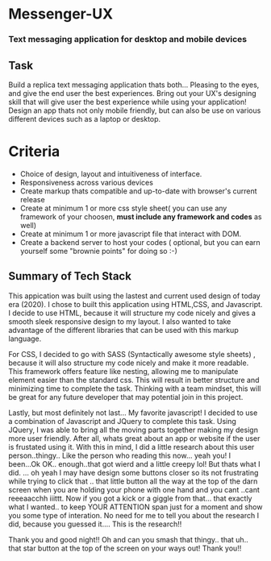 # Messenger-UX

### Text messaging application for desktop and mobile devices

## Task
Build a replica text messaging application thats both... Pleasing to the eyes, and give the end user the best experiences. 
Bring out your UX's designing skill that will give user the best experience while using your application!
Design an app thats not only mobile friendly, but can also be use on various different devices such as a laptop or desktop.


# Criteria
* Choice of design, layout and intuitiveness of interface.
* Responsiveness across various devices
* Create markup thats compatible and up-to-date with browser's current release
* Create at minimum 1 or more css style sheet( you can use any framework of your choosen, **must include any framework and codes** as well)
* Create at minimum 1 or more javascript file that interact with DOM.
* Create a backend server to host your codes ( optional, but you can earn yourself some "brownie points" for doing so :-) 

## Summary of Tech Stack
This appication was built using the lastest and current used design of today era (2020). I chose to built this application using HTML,CSS, and Javascript.
I decide to use HTML, because it will structure my code nicely and gives a smooth sleek responsive design to my layout. I also wanted to take advantage of the different libraries that can be used with this markup language.

For CSS, I decided to go with SASS (Syntactically awesome style sheets) , because it will also structure my code nicely and make it more readable. This framework offers feature like nesting, allowing me to manipulate element easier than the standard css. This will result in better structure and minimizing time to complete the task. Thinking with a team mindset, this will be great for any future developer that may potential join in this project. 

Lastly, but most definitely not last... My favorite javascript! I decided to use a combination of Javascript and JQuery to complete this task. Using JQuery, I was able to bring all the moving parts together making my design more user friendly. After all, whats great about an app or website if the user is frustated using it. With this in mind, I did a little research about this user person..thingy.. Like the person who reading this now... yeah you! I been...Ok OK.. enough..that got wierd and a little creepy lol! But thats what I did. ... oh yeah I may have design some buttons closer so its not frustrating while trying to click that .. that little button all the way at the top of the darn screen when you are holding your phone with one hand and you cant ..cant reeeaacchh iiittt.  Now if you got a kick or a giggle from that... that exactly what I wanted.. to keep YOUR ATTENTION span just for a moment and show you some type of interation. No need for me to tell you about the research I did, because you guessed it.... This is the research!!    

Thank you and good night!! Oh and can you smash that thingy.. that uh.. that star button at the top of the screen on your ways out! Thank you!!
